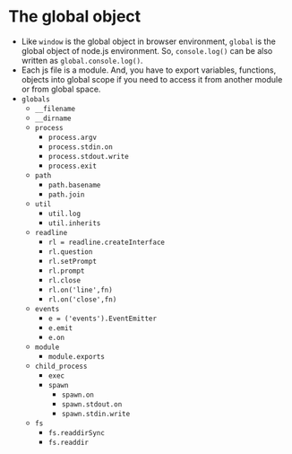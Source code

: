 # The global object
- Like `window` is the global object in browser environment, `global` is the global object of node.js environment. So, `console.log()` can be also written as `global.console.log()`.
- Each js file is a module. And, you have to export variables, functions, objects into global scope if you need to access it from another module or from global space.
- `globals`
  - `__filename`
  - `__dirname`
  - `process`
    - `process.argv`
    - `process.stdin.on`
    - `process.stdout.write`
    - `process.exit`
  - `path`
    - `path.basename`
    - `path.join`
  - `util`
    - `util.log`
    - `util.inherits`
  - `readline`
    - `rl = readline.createInterface`
    - `rl.question`
    - `rl.setPrompt`
    - `rl.prompt`
    - `rl.close`
    - `rl.on('line',fn)`
    - `rl.on('close',fn)`
  - `events`
    - `e = ('events').EventEmitter`
    - `e.emit`
    - `e.on`
  - `module`
    - `module.exports`
  - `child_process`
    - `exec`
    - `spawn`
      - `spawn.on`
      - `spawn.stdout.on`
      - `spawn.stdin.write`
  - `fs`
    - `fs.readdirSync`
    - `fs.readdir`

